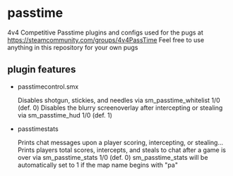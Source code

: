 # passtime
4v4 Competitive Passtime plugins and configs used for the pugs at https://steamcommunity.com/groups/4v4PassTime
Feel free to use anything in this repository for your own pugs
## plugin features
- passtimecontrol.smx

    Disables shotgun, stickies, and needles via sm_passtime_whitelist 1/0 (def. 0)
    Disables the blurry screenoverlay after intercepting or stealing via sm_passtime_hud 1/0 (def. 1)
    
- passtimestats

    Prints chat messages upon a player scoring, intercepting, or stealing...
    Prints players total scores, intercepts, and steals to chat after a game is over via sm_passtime_stats 1/0 (def. 0)
    sm_passtime_stats will be automatically set to 1 if the map name begins with "pa"
